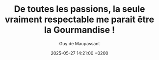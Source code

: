 ---
layout: post
title: "De toutes les passions, la seule vraiment respectable me parait être la Gourmandise !"
link: "https://citations.ouest-france.fr/citation-guy-de-maupassant/passions-seule-vraiment-respectable-parait-14730.html"
author: "Guy de Maupassant"
published_date: "Date N/A"
description: 
language: "fr"
categories: 
   - Citations
tags: "gastronomie"
og-tags: "gastronomie"
date: "2025-05-27 14:21:00 +0200"
permalink: /:categories/:year/:month/:day/:title/
---